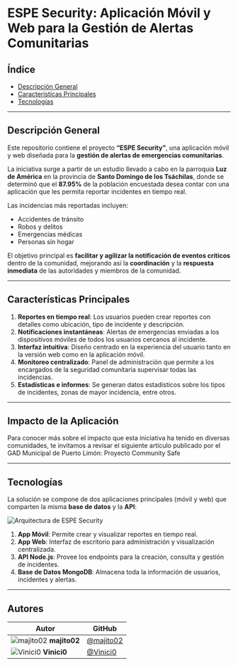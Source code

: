 # ESPE Security: Aplicación Móvil y Web para la Gestión de Alertas Comunitarias

## Índice

- [Descripción General](#descripción-general)
- [Características Principales](#características-principales)
- [Tecnologías](#tecnologías)

---

## Descripción General

Este repositorio contiene el proyecto **“ESPE Security”**, una aplicación móvil y web diseñada para la **gestión de alertas de emergencias comunitarias**.

La iniciativa surge a partir de un estudio llevado a cabo en la parroquia **Luz de América** en la provincia de **Santo Domingo de los Tsáchilas**, donde se determinó que el **87.95%** de la población encuestada desea contar con una aplicación que les permita reportar incidentes en tiempo real.

Las incidencias más reportadas incluyen:
- Accidentes de tránsito
- Robos y delitos
- Emergencias médicas
- Personas sin hogar

El objetivo principal es **facilitar y agilizar la notificación de eventos críticos** dentro de la comunidad, mejorando así la **coordinación** y la **respuesta inmediata** de las autoridades y miembros de la comunidad.

---

## Características Principales

1. **Reportes en tiempo real**: Los usuarios pueden crear reportes con detalles como ubicación, tipo de incidente y descripción.  
2. **Notificaciones instantáneas**: Alertas de emergencias enviadas a los dispositivos móviles de todos los usuarios cercanos al incidente.  
3. **Interfaz intuitiva**: Diseño centrado en la experiencia del usuario tanto en la versión web como en la aplicación móvil.  
4. **Monitoreo centralizado**: Panel de administración que permite a los encargados de la seguridad comunitaria supervisar todas las incidencias.  
5. **Estadísticas e informes**: Se generan datos estadísticos sobre los tipos de incidentes, zonas de mayor incidencia, entre otros.

---


## Impacto de la Aplicación
Para conocer más sobre el impacto que esta iniciativa ha tenido en diversas comunidades, te invitamos a revisar el siguiente artículo publicado por el GAD Municipal de Puerto Limón:
Proyecto Community Safe

---

## Tecnologías

La solución se compone de dos aplicaciones principales (móvil y web) que comparten la misma **base de datos** y la **API**:

![Arquitectura de ESPE Security](https://github.com/user-attachments/assets/80d4a16a-9974-4d21-8259-24e83cd599a8)

1. **App Móvil**: Permite crear y visualizar reportes en tiempo real.  
2. **App Web**: Interfaz de escritorio para administración y visualización centralizada.  
3. **API Node.js**: Provee los endpoints para la creación, consulta y gestión de incidentes.  
4. **Base de Datos MongoDB**: Almacena toda la información de usuarios, incidentes y alertas.

---

## Autores

| Autor                                                                 | GitHub                                              |
| --------------------------------------------------------------------- | --------------------------------------------------- |
| ![majito02](https://github.com/majito02.png?size=40) **majito02**     | [@majito02](https://github.com/majito02)           |
| ![Vinici0](https://github.com/Vinici0.png?size=40) **Vinici0**        | [@Vinici0](https://github.com/Vinici0)             |

